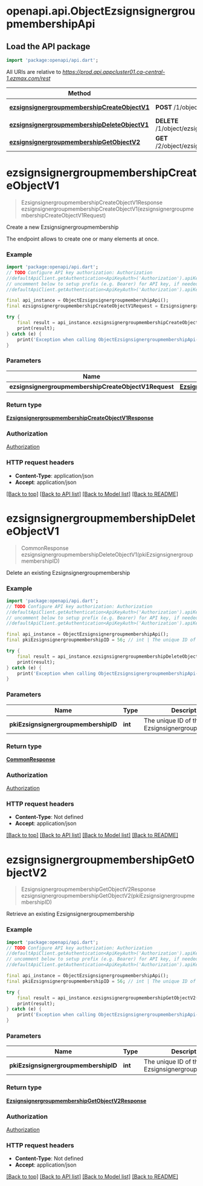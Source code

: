 # openapi.api.ObjectEzsignsignergroupmembershipApi

## Load the API package
```dart
import 'package:openapi/api.dart';
```

All URIs are relative to *https://prod.api.appcluster01.ca-central-1.ezmax.com/rest*

Method | HTTP request | Description
------------- | ------------- | -------------
[**ezsignsignergroupmembershipCreateObjectV1**](ObjectEzsignsignergroupmembershipApi.md#ezsignsignergroupmembershipcreateobjectv1) | **POST** /1/object/ezsignsignergroupmembership | Create a new Ezsignsignergroupmembership
[**ezsignsignergroupmembershipDeleteObjectV1**](ObjectEzsignsignergroupmembershipApi.md#ezsignsignergroupmembershipdeleteobjectv1) | **DELETE** /1/object/ezsignsignergroupmembership/{pkiEzsignsignergroupmembershipID} | Delete an existing Ezsignsignergroupmembership
[**ezsignsignergroupmembershipGetObjectV2**](ObjectEzsignsignergroupmembershipApi.md#ezsignsignergroupmembershipgetobjectv2) | **GET** /2/object/ezsignsignergroupmembership/{pkiEzsignsignergroupmembershipID} | Retrieve an existing Ezsignsignergroupmembership


# **ezsignsignergroupmembershipCreateObjectV1**
> EzsignsignergroupmembershipCreateObjectV1Response ezsignsignergroupmembershipCreateObjectV1(ezsignsignergroupmembershipCreateObjectV1Request)

Create a new Ezsignsignergroupmembership

The endpoint allows to create one or many elements at once.

### Example
```dart
import 'package:openapi/api.dart';
// TODO Configure API key authorization: Authorization
//defaultApiClient.getAuthentication<ApiKeyAuth>('Authorization').apiKey = 'YOUR_API_KEY';
// uncomment below to setup prefix (e.g. Bearer) for API key, if needed
//defaultApiClient.getAuthentication<ApiKeyAuth>('Authorization').apiKeyPrefix = 'Bearer';

final api_instance = ObjectEzsignsignergroupmembershipApi();
final ezsignsignergroupmembershipCreateObjectV1Request = EzsignsignergroupmembershipCreateObjectV1Request(); // EzsignsignergroupmembershipCreateObjectV1Request | 

try {
    final result = api_instance.ezsignsignergroupmembershipCreateObjectV1(ezsignsignergroupmembershipCreateObjectV1Request);
    print(result);
} catch (e) {
    print('Exception when calling ObjectEzsignsignergroupmembershipApi->ezsignsignergroupmembershipCreateObjectV1: $e\n');
}
```

### Parameters

Name | Type | Description  | Notes
------------- | ------------- | ------------- | -------------
 **ezsignsignergroupmembershipCreateObjectV1Request** | [**EzsignsignergroupmembershipCreateObjectV1Request**](EzsignsignergroupmembershipCreateObjectV1Request.md)|  | 

### Return type

[**EzsignsignergroupmembershipCreateObjectV1Response**](EzsignsignergroupmembershipCreateObjectV1Response.md)

### Authorization

[Authorization](../README.md#Authorization)

### HTTP request headers

 - **Content-Type**: application/json
 - **Accept**: application/json

[[Back to top]](#) [[Back to API list]](../README.md#documentation-for-api-endpoints) [[Back to Model list]](../README.md#documentation-for-models) [[Back to README]](../README.md)

# **ezsignsignergroupmembershipDeleteObjectV1**
> CommonResponse ezsignsignergroupmembershipDeleteObjectV1(pkiEzsignsignergroupmembershipID)

Delete an existing Ezsignsignergroupmembership



### Example
```dart
import 'package:openapi/api.dart';
// TODO Configure API key authorization: Authorization
//defaultApiClient.getAuthentication<ApiKeyAuth>('Authorization').apiKey = 'YOUR_API_KEY';
// uncomment below to setup prefix (e.g. Bearer) for API key, if needed
//defaultApiClient.getAuthentication<ApiKeyAuth>('Authorization').apiKeyPrefix = 'Bearer';

final api_instance = ObjectEzsignsignergroupmembershipApi();
final pkiEzsignsignergroupmembershipID = 56; // int | The unique ID of the Ezsignsignergroupmembership

try {
    final result = api_instance.ezsignsignergroupmembershipDeleteObjectV1(pkiEzsignsignergroupmembershipID);
    print(result);
} catch (e) {
    print('Exception when calling ObjectEzsignsignergroupmembershipApi->ezsignsignergroupmembershipDeleteObjectV1: $e\n');
}
```

### Parameters

Name | Type | Description  | Notes
------------- | ------------- | ------------- | -------------
 **pkiEzsignsignergroupmembershipID** | **int**| The unique ID of the Ezsignsignergroupmembership | 

### Return type

[**CommonResponse**](CommonResponse.md)

### Authorization

[Authorization](../README.md#Authorization)

### HTTP request headers

 - **Content-Type**: Not defined
 - **Accept**: application/json

[[Back to top]](#) [[Back to API list]](../README.md#documentation-for-api-endpoints) [[Back to Model list]](../README.md#documentation-for-models) [[Back to README]](../README.md)

# **ezsignsignergroupmembershipGetObjectV2**
> EzsignsignergroupmembershipGetObjectV2Response ezsignsignergroupmembershipGetObjectV2(pkiEzsignsignergroupmembershipID)

Retrieve an existing Ezsignsignergroupmembership



### Example
```dart
import 'package:openapi/api.dart';
// TODO Configure API key authorization: Authorization
//defaultApiClient.getAuthentication<ApiKeyAuth>('Authorization').apiKey = 'YOUR_API_KEY';
// uncomment below to setup prefix (e.g. Bearer) for API key, if needed
//defaultApiClient.getAuthentication<ApiKeyAuth>('Authorization').apiKeyPrefix = 'Bearer';

final api_instance = ObjectEzsignsignergroupmembershipApi();
final pkiEzsignsignergroupmembershipID = 56; // int | The unique ID of the Ezsignsignergroupmembership

try {
    final result = api_instance.ezsignsignergroupmembershipGetObjectV2(pkiEzsignsignergroupmembershipID);
    print(result);
} catch (e) {
    print('Exception when calling ObjectEzsignsignergroupmembershipApi->ezsignsignergroupmembershipGetObjectV2: $e\n');
}
```

### Parameters

Name | Type | Description  | Notes
------------- | ------------- | ------------- | -------------
 **pkiEzsignsignergroupmembershipID** | **int**| The unique ID of the Ezsignsignergroupmembership | 

### Return type

[**EzsignsignergroupmembershipGetObjectV2Response**](EzsignsignergroupmembershipGetObjectV2Response.md)

### Authorization

[Authorization](../README.md#Authorization)

### HTTP request headers

 - **Content-Type**: Not defined
 - **Accept**: application/json

[[Back to top]](#) [[Back to API list]](../README.md#documentation-for-api-endpoints) [[Back to Model list]](../README.md#documentation-for-models) [[Back to README]](../README.md)

